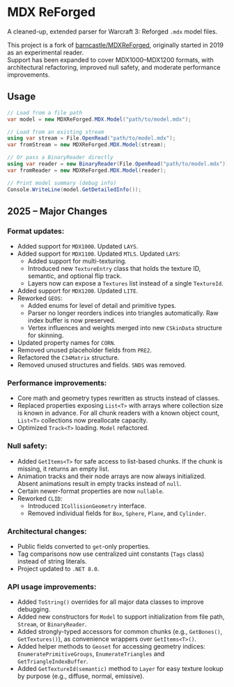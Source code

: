 # MDX ReForged

A cleaned-up, extended parser for Warcraft 3: Reforged `.mdx` model files.

This project is a fork of [barncastle/MDXReForged](https://github.com/barncastle/MDXReForged), originally started in 2019 as an experimental reader.  
Support has been expanded to cover MDX1000–MDX1200 formats, with architectural refactoring, improved null safety, and moderate performance improvements.

## Usage

```csharp
// Load from a file path
var model = new MDXReForged.MDX.Model("path/to/model.mdx");

// Load from an existing stream
using var stream = File.OpenRead("path/to/model.mdx");
var fromStream = new MDXReForged.MDX.Model(stream);

// Or pass a BinaryReader directly
using var reader = new BinaryReader(File.OpenRead("path/to/model.mdx"));
var fromReader = new MDXReForged.MDX.Model(reader);

// Print model summary (debug info)
Console.WriteLine(model.GetDetailedInfo());
```

## 2025 – Major Changes

### Format updates:
- Added support for `MDX1000`. Updated `LAYS`.
- Added support for `MDX1100`. Updated `MTLS`. Updated `LAYS`:
    - Added support for multi-texturing.
    - Introduced new `TextureEntry` class that holds the texture ID, semantic, and optional flip track.
    - Layers now can expose a `Textures` list instead of a single `TextureId`.
- Added support for `MDX1200`. Updated `LITE`.
- Reworked `GEOS`:
  - Added enums for level of detail and primitive types.
  - Parser no longer reorders indices into triangles automatically. Raw index buffer is now preserved.
  - Vertex influences and weights merged into new `CSkinData` structure for skinning.
- Updated property names for `CORN`.
- Removed unused placeholder fields from `PRE2`.
- Refactored the `C34Matrix` structure.
- Removed unused structures and fields. `SNDS` was removed.

### Performance improvements:
- Core math and geometry types rewritten as structs instead of classes.
- Replaced properties exposing `List<T>` with arrays where collection size is known in advance. For all chunk readers with a known object count, `List<T>` collections now preallocate capacity.
- Optimized `Track<T>` loading. `Model` refactored.

### Null safety:
- Added `GetItems<T>` for safe access to list-based chunks. If the chunk is missing, it returns an empty list.
- Animation tracks and their node arrays are now always initialized. Absent animations result in empty tracks instead of `null`.
- Certain newer-format properties are now `nullable`.
- Reworked `CLID`:
  - Introduced `ICollisionGeometry` interface.
  - Removed individual fields for `Box`, `Sphere`, `Plane`, and `Cylinder`.

### Architectural changes:
- Public fields converted to `get`-only properties.
- Tag comparisons now use centralized uint constants (`Tags` class) instead of string literals.
- Project updated to `.NET 8.0`.

### API usage improvements:
- Added `ToString()` overrides for all major data classes to improve debugging.
- Added new constructors for `Model` to support initialization from file path, `Stream`, or `BinaryReader`.
- Added strongly-typed accessors for common chunks (e.g., `GetBones()`, `GetTextures()`), as convenience wrappers over `GetItems<T>()`.
- Added helper methods to `Geoset` for accessing geometry indices: `EnumeratePrimitiveGroups`, `EnumerateTriangles` and `GetTriangleIndexBuffer`.
- Added `GetTextureId(semantic)` method to `Layer` for easy texture lookup by purpose (e.g., diffuse, normal, emissive).